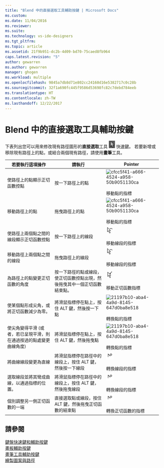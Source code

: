 ```yaml
---
title: "Blend 中的直接選取工具輔助按鍵 | Microsoft Docs"
ms.custom: 
ms.date: 11/04/2016
ms.reviewer: 
ms.suite: 
ms.technology: vs-ide-designers
ms.tgt_pltfrm: 
ms.topic: article
ms.assetid: 21f9b951-dc2b-4d09-bd70-75caed8fb964
caps.latest.revision: "5"
author: gewarren
ms.author: gewarren
manager: ghogen
ms.workload: multiple
ms.openlocfilehash: 9845a7db8d71e802cc24160d16e5382717c0c28b
ms.sourcegitcommit: 32f1a690fc445f9586d53698fc82c7debd784eeb
ms.translationtype: HT
ms.contentlocale: zh-TW
ms.lasthandoff: 12/22/2017
---
```

# <a name="direct-selection-tool-modifier-keys-in-blend"></a>Blend 中的直接選取工具輔助按鍵
下表列出您可以用來修改現有路徑圖形的**直接選取**工具 ![](../designers/media/6dd6571f-c116-451d-8dd2-1f88b8406362.png "6dd6571f-c116-451d-8dd2-1f88b8406362") 快速鍵。 若要新增或移除現有路徑上的點，或結合兩個現有路徑，請使用**畫筆**工具。  
  
|若要執行這項操作|請執行|Pointer|  
|-----------------------|-------------|-------------|  
|使路徑上的點顯示正切函數控點|按一下路徑上的點|![](../designers/media/cfcc5f41-a666-4524-a958-50b9051130ca.png "cfcc5f41-a666-4524-a958-50b9051130ca")<br /><br /> 移動點的指標|  
|移動路徑上的點|拖曳路徑上的點|![](../designers/media/cfcc5f41-a666-4524-a958-50b9051130ca.png "cfcc5f41-a666-4524-a958-50b9051130ca")<br /><br /> 移動點的指標|  
|使路徑上兩個點之間的線段顯示正切函數控點|按一下路徑上的線段|![](../designers/media/2ace930f-98fa-410b-92cf-7a4b88503ee7.png "2ace930f-98fa-410b-92cf-7a4b88503ee7")<br /><br /> 移動線段的指標|  
|移動路徑上兩個點之間的線段|拖曳路徑上的線段|![](../designers/media/2ace930f-98fa-410b-92cf-7a4b88503ee7.png "2ace930f-98fa-410b-92cf-7a4b88503ee7")<br /><br /> 移動線段的指標|  
|為路徑上的點變更正切函數的角度|按一下路徑的點或線段，使正切函數控點出現，然後拖曳其中一個正切函數結束點。|![](../designers/media/beb1a907-1e50-450c-aab3-4d7026f5e426.png "beb1a907-1e50-450c-aab3-4d7026f5e426")<br /><br /> 移動正切函數指標|  
|使某個點形成尖角，或將正切函數減少為零。|將滑鼠指標停在點上，按住 ALT 鍵，然後按一下點|![](../designers/media/21197b10-aba4-4a9d-8145-647d0ba8e518.png "21197b10-aba4-4a9d-8145-647d0ba8e518")<br /><br /> 轉換點的指標|  
|使尖角變得平滑 (或者，若已呈現平滑，則在通過按過的點處變更曲線角度)|將滑鼠指標停在點上，按住 ALT 鍵，然後拖曳點|![](../designers/media/21197b10-aba4-4a9d-8145-647d0ba8e518.png "21197b10-aba4-4a9d-8145-647d0ba8e518")<br /><br /> 轉換點的指標|  
|將曲線線段變更為直線|將滑鼠指標停在路徑中的線段上，按住 ALT 鍵，然後按一下線段|![](../designers/media/975a855a-8536-441f-97ed-2f1496e416bf.png "975a855a-8536-441f-97ed-2f1496e416bf")<br /><br /> 轉換線段的指標|  
|選取線段並將其彎成曲線，以通過指標的位置。|將滑鼠指標停在路徑中的線段上，按住 ALT 鍵，然後拖曳線段|![](../designers/media/975a855a-8536-441f-97ed-2f1496e416bf.png "975a855a-8536-441f-97ed-2f1496e416bf")<br /><br /> 轉換線段的指標|  
|個別調整另一側正切函數的一端|直接選取點或線段，按住 ALT 鍵，然後拖曳正切函數的結束點|![](../designers/media/923951da-4081-4f8b-bebc-0f1f64d87504.png "923951da-4081-4f8b-bebc-0f1f64d87504")<br /><br /> 轉換正切函數的指標|  
  
## <a name="see-also"></a>請參閱  
 [鍵盤快速鍵和輔助按鍵](../designers/keyboard-shortcuts-and-modifier-keys-in-blend.md)   
 [畫板輔助按鍵](../designers/artboard-modifier-keys-in-blend.md)   
 [畫筆工具輔助按鍵](../designers/pen-tool-modifier-keys-in-blend.md)   
 [繪製圖案與路徑](../designers/draw-shapes-and-paths.md)